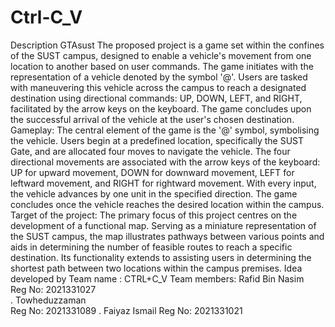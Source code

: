 # Ctrl-C_V
Description
GTAsust
The proposed project is a game set within the confines of the SUST campus, designed to enable a vehicle's movement from one location to another based on user commands. The game initiates with the representation of a vehicle denoted by the symbol '@'. Users are tasked with maneuvering this vehicle across the campus to reach a designated destination using directional commands: UP, DOWN, LEFT, and RIGHT, facilitated by the arrow keys on the keyboard. The game concludes upon the successful arrival of the vehicle at the user's chosen destination.
Gameplay:
The central element of the game is the '@' symbol, symbolising the vehicle. Users begin at a predefined location, specifically the SUST Gate, and are allocated four moves to navigate the vehicle. The four directional movements are associated with the arrow keys of the keyboard: UP for upward movement, DOWN for downward movement, LEFT for leftward movement, and RIGHT for rightward movement. With every input, the vehicle advances by one unit in the specified direction. The game concludes once the vehicle reaches the desired location within the campus.
Target of the project:
The primary focus of this project centres on the development of a functional map. Serving as a miniature representation of the SUST campus, the map illustrates pathways between various points and aids in determining the number of feasible routes to reach a specific destination. Its functionality extends to assisting users in determining the shortest path between two locations within the campus premises.
Idea developed by
Team name : CTRL+C_V 
Team members:
Rafid Bin Nasim     
Reg No: 2021331027               
.
Towheduzzaman         
Reg No: 2021331089
.
Faiyaz Ismail
Reg No: 2021331021
